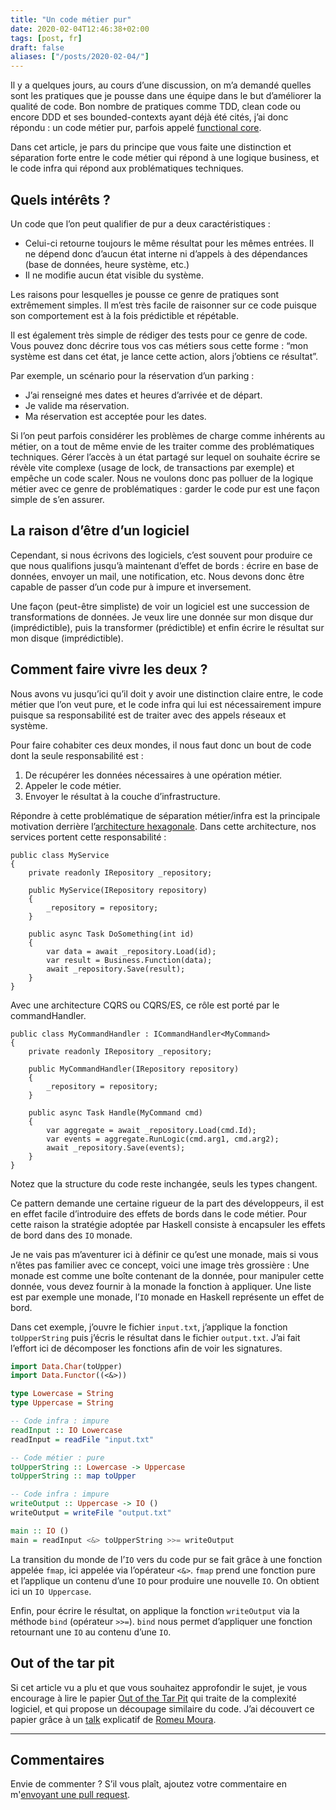 ```yaml
---
title: "Un code métier pur"
date: 2020-02-04T12:46:38+02:00
tags: [post, fr]
draft: false
aliases: ["/posts/2020-02-04/"]
---
```


Il y a quelques jours, au cours d’une discussion, on m’a demandé quelles sont les pratiques que je pousse dans une équipe dans le but d’améliorer la qualité de code. Bon nombre de pratiques comme TDD, clean code ou encore DDD et ses bounded-contexts ayant déjà été cités, j’ai donc répondu&nbsp;: un code métier pur, parfois appelé [functional core](https://thinkbeforecoding.com/post/2018/01/25/functional-core).

Dans cet article, je pars du principe que vous faite une distinction et séparation forte entre le code métier qui répond à une logique business, et le code infra qui répond aux problématiques techniques.

## Quels intérêts&nbsp;?

Un code que l’on peut qualifier de pur a deux caractéristiques&nbsp;:

- Celui-ci retourne toujours le même résultat pour les mêmes entrées. Il ne dépend donc d’aucun état interne ni d’appels à des dépendances (base de données, heure système, etc.)
- Il ne modifie aucun état visible du système.

Les raisons pour lesquelles je pousse ce genre de pratiques sont extrêmement simples. Il m’est très facile de raisonner sur ce code puisque son comportement est à la fois prédictible et répétable.

Il est également très simple de rédiger des tests pour ce genre de code. Vous pouvez donc décrire tous vos cas métiers sous cette forme&nbsp;: “mon système est dans cet état, je lance cette action, alors j’obtiens ce résultat”.

Par exemple, un scénario pour la réservation d’un parking&nbsp;:

- J’ai renseigné mes dates et heures d’arrivée et de départ.
- Je valide ma réservation.
- Ma réservation est acceptée pour les dates.

Si l’on peut parfois considérer les problèmes de charge comme inhérents au métier, on a tout de même envie de les traiter comme des problématiques techniques. Gérer l’accès à un état partagé sur lequel on souhaite écrire se révèle vite complexe (usage de lock, de transactions par exemple) et empêche un code scaler. Nous ne voulons donc pas polluer de la logique métier avec ce genre de problématiques&nbsp;: garder le code pur est une façon simple de s’en assurer.

## La raison d’être d’un logiciel

Cependant, si nous écrivons des logiciels, c’est souvent pour produire ce que nous qualifions jusqu’à maintenant d’effet de bords&nbsp;: écrire en base de données, envoyer un mail, une notification, etc. Nous devons donc être capable de passer d’un code pur à impure et inversement.

Une façon (peut-être simpliste) de voir un logiciel est une succession de transformations de données. Je veux lire une donnée sur mon disque dur (imprédictible), puis la transformer (prédictible) et enfin écrire le résultat sur mon disque (imprédictible).

## Comment faire vivre les deux&nbsp;?

Nous avons vu jusqu’ici qu’il doit y avoir une distinction claire entre, le code métier que l’on veut pure, et le code infra qui lui est nécessairement impure puisque sa responsabilité est de traiter avec des appels réseaux et système.

Pour faire cohabiter ces deux mondes, il nous faut donc un bout de code dont la seule responsabilité est&nbsp;:

1. De récupérer les données nécessaires à une opération métier.
2. Appeler le code métier.
3. Envoyer le résultat à la couche d’infrastructure.

Répondre à cette problématique de séparation métier/infra est la principale motivation derrière l’[architecture hexagonale](https://medium.com/publicis-sapient-france). Dans cette architecture, nos services portent cette responsabilité&nbsp;:

```Csharp
public class MyService 
{
    private readonly IRepository _repository;

    public MyService(IRepository repository)
    {
        _repository = repository;
    }

    public async Task DoSomething(int id)
    {
        var data = await _repository.Load(id);
        var result = Business.Function(data);
        await _repository.Save(result);
    }
}
```

Avec une architecture CQRS ou CQRS/ES, ce rôle est porté par le commandHandler.

```Csharp
public class MyCommandHandler : ICommandHandler<MyCommand> 
{
    private readonly IRepository _repository;

    public MyCommandHandler(IRepository repository)
    {
        _repository = repository;
    }

    public async Task Handle(MyCommand cmd)
    {
        var aggregate = await _repository.Load(cmd.Id);
        var events = aggregate.RunLogic(cmd.arg1, cmd.arg2);
        await _repository.Save(events);
    }
}
```

Notez que la structure du code reste inchangée, seuls les types changent.

Ce pattern demande une certaine rigueur de la part des développeurs, il est en effet facile d’introduire des effets de bords dans le code métier. Pour cette raison la stratégie adoptée par Haskell consiste à encapsuler les effets de bord dans des `IO`  monade.

Je ne vais pas m’aventurer ici à définir ce qu’est une monade, mais si vous n’êtes pas familier avec ce concept, voici une image très grossière&nbsp;: Une monade est comme une boîte contenant de la donnée, pour manipuler cette donnée, vous devez fournir à la monade la fonction à appliquer. Une liste est par exemple une monade, l’`IO` monade en Haskell représente un effet de bord.

Dans cet exemple, j’ouvre le fichier `input.txt`, j’applique la fonction `toUpperString` puis j’écris le résultat dans le fichier `output.txt`. J’ai fait l’effort ici de décomposer les fonctions afin de voir les signatures.

```Haskell
import Data.Char(toUpper)
import Data.Functor((<&>))

type Lowercase = String
type Uppercase = String

-- Code infra : impure
readInput :: IO Lowercase
readInput = readFile "input.txt"

-- Code métier : pure
toUpperString :: Lowercase -> Uppercase
toUpperString :: map toUpper

-- Code infra : impure
writeOutput :: Uppercase -> IO ()
writeOutput = writeFile "output.txt"

main :: IO ()
main = readInput <&> toUpperString >>= writeOutput
```

La transition du monde de l’`IO` vers du code pur se fait grâce à une fonction appelée `fmap`, ici appelée via l’opérateur `<&>`. `fmap` prend une fonction pure et l’applique un contenu d’une `IO` pour produire une nouvelle `IO`. On obtient ici un `IO Uppercase`.

Enfin, pour écrire le résultat, on applique la fonction `writeOutput` via la méthode `bind` (opérateur `>>=`). `bind` nous permet d’appliquer une fonction retournant une `IO` au contenu d’une `IO`.

## Out of the tar pit

Si cet article vu a plu et que vous souhaitez approfondir le sujet, je vous encourage à lire le papier [Out of the Tar Pit](https://curtclifton.net/papers/MoseleyMarks06a.pdf) qui traite de la complexité logiciel, et qui propose un découpage similaire du code. J’ai découvert ce papier grâce à un [talk](https://www.youtube.com/watch?v=lFiB-a3aqbE) explicatif de [Romeu Moura](https://twitter.com/malk_zameth).

---

## Commentaires

<!--Ajoutez votre commentaire ici-->

Envie de commenter ? S’il vous plaît, ajoutez votre commentaire en m'[envoyant une pull request](https://github.com/RomainTrm/Blog?tab=readme-ov-file#how-to-comment).
